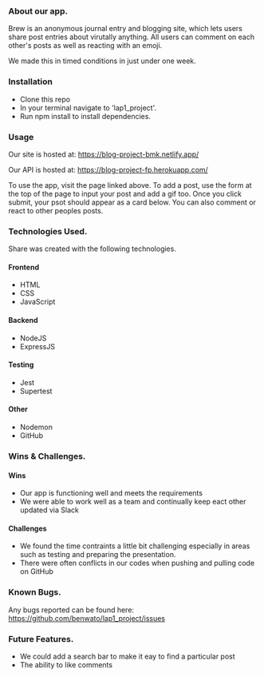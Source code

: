 ### About our app.
Brew is an anonymous journal entry and blogging site, which lets users share post entries about virutally anything. All users can comment on each other's posts as well as reacting with an emoji.

We made this in timed conditions in just under one week.


### Installation
- Clone this repo
- In your terminal navigate to 'lap1_project'.
- Run npm install to install dependencies.


### Usage
Our site is hosted at: https://blog-project-bmk.netlify.app/

Our API is hosted at: https://blog-project-fp.herokuapp.com/

To use the app, visit the page linked above. To add a post, use the form at the top of the page to input your post and add a gif too. Once you click submit, your psot should appear as a card below. You can also comment or react to other peoples posts.

### Technologies Used.
Share was created with the following technologies.

#### Frontend
- HTML
- CSS
- JavaScript
  
#### Backend
- NodeJS
- ExpressJS
  
#### Testing
- Jest
- Supertest
  
#### Other
- Nodemon
- GitHub


### Wins & Challenges.
#### Wins
- Our app is functioning well and meets the requirements
- We were able to work well as a team and continually keep eact other updated via Slack


#### Challenges 
- We found the time contraints a little bit challenging especially in areas such as testing and preparing the presentation.
- There were often conflicts in our codes when pushing and pulling code on GitHub

### Known Bugs.
Any bugs reported can be found here: https://github.com/benwato/lap1_project/issues

### Future Features.

- We could add a search bar to make it eay to find a particular post
- The ability to like comments
